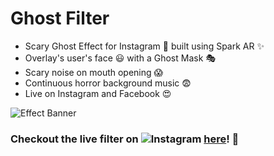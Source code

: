 # Ghost Filter

- Scary Ghost Effect for Instagram 👻 built using Spark AR ✨
- Overlay's user's face 😃 with a Ghost Mask 🎭 
- Scary noise on mouth opening 😱 
- Continuous horror background music 😨 
- Live on Instagram and Facebook 😍

![Effect Banner](https://i.imgur.com/wO5nhAB.gif)

### Checkout the live filter on ![Instagram](https://img.shields.io/badge/Instagram-E4405F?style=for-the-badge&logo=instagram&logoColor=white) [here](https://www.instagram.com/ar/1303042073214700/)! 👻

